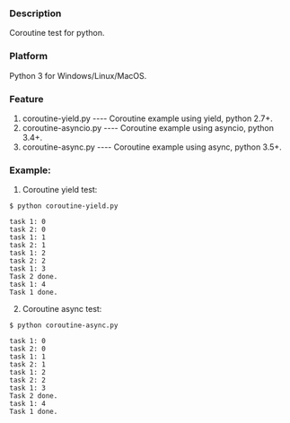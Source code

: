 ### Description

Coroutine test for python.


### Platform

Python 3 for Windows/Linux/MacOS.


### Feature

1. coroutine-yield.py       ---- Coroutine example using yield, python 2.7+.
2. coroutine-asyncio.py     ---- Coroutine example using asyncio, python 3.4+.
3. coroutine-async.py       ---- Coroutine example using async, python 3.5+.


### Example:

1. Coroutine yield test:

```console
$ python coroutine-yield.py

task 1: 0
task 2: 0
task 1: 1
task 2: 1
task 1: 2
task 2: 2
task 1: 3
Task 2 done.
task 1: 4
Task 1 done.
```

2. Coroutine async test:

```console
$ python coroutine-async.py

task 1: 0
task 2: 0
task 1: 1
task 2: 1
task 1: 2
task 2: 2
task 1: 3
Task 2 done.
task 1: 4
Task 1 done.
```
